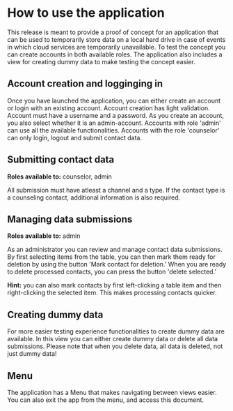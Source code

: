 # How to use the application

This release is meant to provide a proof of concept for an application that can be used to temporarily store data on a local hard drive in case of events in which cloud services are temporarily unavailable. To test the concept you can create accounts in both available roles. The application also includes a view for creating dummy data to make testing the concept easier. 

## Account creation and logginging in

Once you have launched the application, you can either create an account or login with an existing account. Account creation has light validation. Account must have a username and a password. As you create an account, you also select whether it is an admin-account. Accounts with role 'admin' can use all the available functionalities. Accounts with the role 'counselor' can only login, logout and submit contact data. 

## Submitting contact data
**Roles available to:** counselor, admin

All submission must have atleast a channel and a type. If the contact type is a counseling contact, additional information is also required. 

## Managing data submissions
**Roles available to:** admin

As an administrator you can review and manage contact data submissions. By first selecting items from the table, you can then mark them ready for deletion by using the button 'Mark contact for deletion.'  When you are ready to delete processed contacts, you can press the button 'delete selected.'

**Hint:** you can also mark contacts by first left-clicking a table item and then right-clicking the selected item. This makes processing contacts quicker. 

## Creating dummy data

For more easier testing experience functionalities to create dummy data are available. In this view you can either create dummy data or delete all data submissions. Please note that when you delete data, all data is deleted, not just dummy data! 

## Menu
The application has a Menu that makes navigating between views easier. You can also exit the app from the menu, and access this document. 

